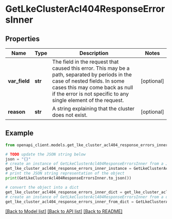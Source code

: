 # GetLkeClusterAcl404ResponseErrorsInner


## Properties

Name | Type | Description | Notes
------------ | ------------- | ------------- | -------------
**var_field** | **str** | The field in the request that caused this error. This may be a path, separated by periods in the case of nested fields. In some cases this may come back as null if the error is not specific to any single element of the request. | [optional] 
**reason** | **str** | A string explaining that the cluster does not exist. | [optional] 

## Example

```python
from openapi_client.models.get_lke_cluster_acl404_response_errors_inner import GetLkeClusterAcl404ResponseErrorsInner

# TODO update the JSON string below
json = "{}"
# create an instance of GetLkeClusterAcl404ResponseErrorsInner from a JSON string
get_lke_cluster_acl404_response_errors_inner_instance = GetLkeClusterAcl404ResponseErrorsInner.from_json(json)
# print the JSON string representation of the object
print(GetLkeClusterAcl404ResponseErrorsInner.to_json())

# convert the object into a dict
get_lke_cluster_acl404_response_errors_inner_dict = get_lke_cluster_acl404_response_errors_inner_instance.to_dict()
# create an instance of GetLkeClusterAcl404ResponseErrorsInner from a dict
get_lke_cluster_acl404_response_errors_inner_from_dict = GetLkeClusterAcl404ResponseErrorsInner.from_dict(get_lke_cluster_acl404_response_errors_inner_dict)
```
[[Back to Model list]](../README.md#documentation-for-models) [[Back to API list]](../README.md#documentation-for-api-endpoints) [[Back to README]](../README.md)


